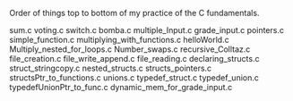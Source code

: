Order of things top to bottom of my practice of the C fundamentals.

sum.c
voting.c
switch.c
bomba.c
multiple_Input.c
grade_input.c
pointers.c
simple_function.c
multiplying_with_functions.c
helloWorld.c
Multiply_nested_for_loops.c
Number_swaps.c
recursive_Colltaz.c
file_creation.c
file_write_append.c
file_reading.c
declaring_structs.c
struct_stringcopy.c
nested_structs.c
structs_pointers.c
structsPtr_to_functions.c
unions.c
typedef_struct.c
typedef_union.c
typedefUnionPtr_to_func.c
dynamic_mem_for_grade_input.c
